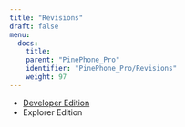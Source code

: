 ```yaml
---
title: "Revisions"
draft: false
menu:
  docs:
    title:
    parent: "PinePhone_Pro"
    identifier: "PinePhone_Pro/Revisions"
    weight: 97
---
```


* [Developer Edition](Developer_Edition)
* Explorer Edition
